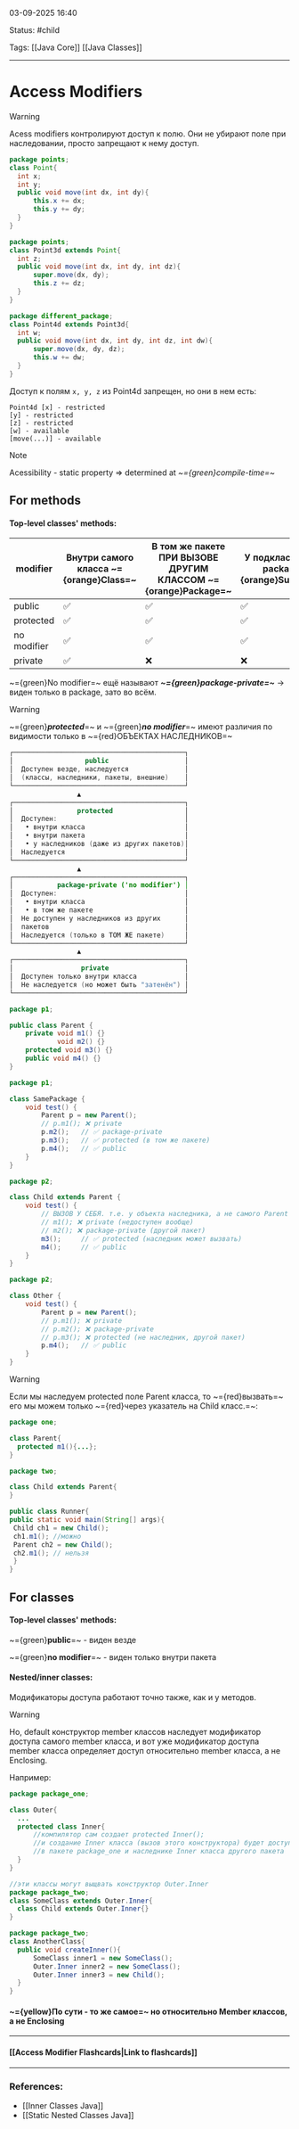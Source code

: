 
03-09-2025 16:40

Status: #child 

Tags: [[Java Core]] [[Java Classes]]

---
# Access Modifiers

>[!warning]
>Acess modifiers контролируют доступ к полю. Они не убирают поле при наследовании, просто запрещают к нему доступ.
>```java
>package points;
>class Point{
>	int x;
>	int y;
>	public void move(int dx, int dy){
>		this.x += dx;
>		this.y += dy;
>	}
>}
>
>package points;
>class Point3d extends Point{
>	int z;
>	public void move(int dx, int dy, int dz){
>		super.move(dx, dy);
>		this.z += dz;
>	}
>}
>
>package different_package;
>class Point4d extends Point3d{ 
>	int w;
>	public void move(int dx, int dy, int dz, int dw){
>		super.move(dx, dy, dz);
>		this.w += dw;
>	}
>}
>```
>Доступ к полям `x, y, z` из Point4d запрещен, но они в нем есть:
>```
>Point4d [x] - restricted 
>[y] - restricted 
>[z] - restricted 
>[w] - available 
>[move(...)] - available
>```





> [!note]
> Acessibility - static property => determined at *~={green}compile-time=~*
## For methods
#### Top-level classes' methods:

| modifier    | Внутри самого класса ~={orange}Class=~ | В том же пакете ПРИ ВЫЗОВЕ ДРУГИМ КЛАССОМ  ~={orange}Package=~ | У подклассов (same package) ~={orange}Subclasses=~ | У подклассов (different package) ~={orange}Subclass=~ | ~={orange}World=~ |
| ----------- | -------------------------------------- | -------------------------------------------------------------- | -------------------------------------------------- | ----------------------------------------------------- | ----------------- |
| public      | ✅                                      | ✅                                                              | ✅                                                  | ✅                                                     | ✅                 |
| protected   | ✅                                      | ✅                                                              | ✅                                                  | ✅                                                     | ❌                 |
| no modifier | ✅                                      | ✅                                                              | ✅                                                  | ❌                                                     | ❌                 |
| private     | ✅                                      | ❌                                                              | ❌                                                  | ❌                                                     | ❌                 |

~={green}No modifier=~ ещё называют ***~={green}package-private=~*** -> виден только в package, зато во всём.


> [!warning]
> ~={green}***protected***=~ и ~={green}***no modifier***=~ имеют различия по видимости только в ~={red}ОБЪЕКТАХ НАСЛЕДНИКОВ=~


```java
┌───────────────────────────────────────────┐
│                  public                   │
│  Доступен везде, наследуется              │
│  (классы, наследники, пакеты, внешние)    │
└───────────────────────────────────────────┘
                 ▲
┌───────────────────────────────────────────┐
│                protected                  │
│  Доступен:                                │
│   • внутри класса                         │
│   • внутри пакета                         │
│   • y наследников (даже из других пакетов)│
│  Наследуется                              │
└───────────────────────────────────────────┘
                 ▲
┌───────────────────────────────────────────┐
│           package-private ('no modifier') │
│  Доступен:                                │
│   • внутри класса                         │
│   • в том же пакете                       │
│  Не доступен у наследников из других      │
│  пакетов                                  │
│  Наследуется (только в ТОМ ЖЕ пакете)     │
└───────────────────────────────────────────┘
                 ▲
┌───────────────────────────────────────────┐
│                 private                   │
│  Доступен только внутри класса            │
│  Не наследуется (но может быть "затенён") │
└───────────────────────────────────────────┘

```


```java
package p1;

public class Parent {
    private void m1() {}
            void m2() {}
    protected void m3() {}
    public void m4() {}
}

package p1;

class SamePackage {
    void test() {
        Parent p = new Parent();
        // p.m1(); ❌ private
        p.m2();   // ✅ package-private
        p.m3();   // ✅ protected (в том же пакете)
        p.m4();   // ✅ public
    }
}

package p2;

class Child extends Parent {
    void test() {
		// ВЫЗОВ У СЕБЯ. т.е. у объекта наследника, а не самого Parent
        // m1(); ❌ private (недоступен вообще)
        // m2(); ❌ package-private (другой пакет)
        m3();     // ✅ protected (наследник может вызвать)
        m4();     // ✅ public
    }
}

package p2;

class Other {
    void test() {
        Parent p = new Parent();
        // p.m1(); ❌ private
        // p.m2(); ❌ package-private
        // p.m3(); ❌ protected (не наследник, другой пакет)
        p.m4();   // ✅ public
    }
}

```


>[!warning]
>  Если мы наследуем protected поле Parent класса, то ~={red}вызвать=~ его мы можем только ~={red}через указатель на Child класс.=~:
>  ```java
>  package one;
>  
>  class Parent{
> 	 protected m1(){...};
>  }
>  
>  package two;
>  
>class Child extends Parent{
>}
>
>public class Runner{
>public static void main(String[] args){
>	Child ch1 = new Child();
>	ch1.m1(); //можно
>	Parent ch2 = new Child();
>	ch2.m1(); // нельзя
>	}
>}
>  ```

## For classes

#### Top-level classes' methods:

~={green}**public**=~ - виден везде

~={green}**no modifier**=~ - виден только внутри пакета

#### Nested/inner classes:

Модификаторы доступа работают точно также, как и у методов.
>[!warning]
>Но, default конструктор member классов наследует модификатор доступа самого member класса, и вот уже модификатор доступа member класса определяет доступ относительно member класса, а не Enclosing.
>
>Например:
>```java
>package package_one;
>
>class Outer{
>	...
>	protected class Inner{
>		//компилятор сам создает protected Inner();
>		//и создание Inner класса (вызов этого конструктора) будет доступно только
>		//в пакете package_one и наследнике Inner класса другого пакета
>	}
>}
>
>//эти классы могут выщвать конструктор Outer.Inner
>package package_two;
>class SomeClass extends Outer.Inner{
>	class Child extends Outer.Inner{}
>}
>
>package package_two;
>class AnotherClass{
>	public void createInner(){
>		SomeClass inner1 = new SomeClass();
>		Outer.Inner inner2 = new SomeClass();
>		Outer.Inner inner3 = new Child();
>	}
>}
>```





#### ~={yellow}По сути - то же самое=~ но относительно Member классов, а не Enclosing

----
#### [[Access Modifier Flashcards|Link to flashcards]]



---
### References:

- [[Inner Classes Java]]
- [[Static Nested Classes Java]]